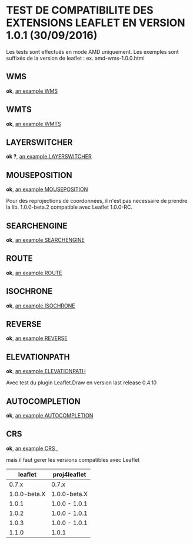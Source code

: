 # TEST DE COMPATIBILITE DES EXTENSIONS LEAFLET EN VERSION 1.0.1 (30/09/2016)

Les tests sont effectués en mode AMD uniquement.
Les exemples sont suffixés de la version de leaflet :
  ex. amd-wms-1.0.0.html

## WMS
**ok**, [an example WMS](WMS/amd-wms-1.0.0.html)

## WMTS
**ok**, [an example WMTS](WMTS/amd-wmts-1.0.0.html)

## LAYERSWITCHER
**ok ?**, [an example LAYERSWITCHER](LayerSwitcher/amd-default-1.0.0.html)

## MOUSEPOSITION
**ok**, [an example MOUSEPOSITION](MousePosition/amd-default-1.0.0.html)

Pour des reprojections de coordonnées, il n'est pas necessaire de prendre la lib. 1.0.0-beta.2 compatible avec Leaflet 1.0.0-RC.

## SEARCHENGINE
**ok**, [an example SEARCHENGINE](SearchEngine/amd-default-1.0.0.html)

## ROUTE
**ok**, [an example ROUTE](Route/amd-default-1.0.0.html)

## ISOCHRONE
**ok**, [an example ISOCHRONE](Iso/amd-default-1.0.0.html)

## REVERSE
**ok**, [an example REVERSE](Reverse/amd-default-1.0.0.html)

## ELEVATIONPATH
**ok**, [an example ELEVATIONPATH](ElevationPath/amd-default-1.0.0.html)

Avec test du plugin Leaflet.Draw en version last release 0.4.10

## AUTOCOMPLETION
**ok**, [an example AUTOCOMPLETION](AutoCompletion/amd-default-1.0.0.html)

## CRS
**ok**, [an example CRS ](CRS/amd-wmts-l93-1.0.0.html),

mais il faut gerer les versions compatibles avec Leaflet

|leaflet      |proj4leaflet   |
|---          |---            |
|0.7.x        | 0.7.x         |
|1.0.0-beta.X | 1.0.0-beta.X  |
|1.0.1        | 1.0.0 - 1.0.1 |
|1.0.2        | 1.0.0 - 1.0.1 |
|1.0.3        | 1.0.0 - 1.0.1 | ! version embarqée dans le bundle !
|1.1.0        | 1.0.1         | 
